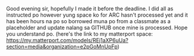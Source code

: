Good evening sir, hopefully I made it before the deadline. I did all as instructed po however yung space ko for ARC hasn't processed yet and it has been hours na po so borrowed muna po from a classmate as a placeholder and update nalang sa GITHUB once mine is processed. Hope you understand po. 
(here's the link to my matterport space: https://my.matterport.com/models/REj1aXP6uUa?section=media&organization=e2pGoMnUpFp)
